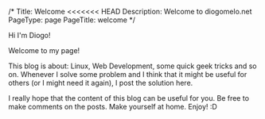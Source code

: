 /*
Title: Welcome
<<<<<<< HEAD
Description: Welcome to diogomelo.net 
PageType: page
PageTitle: welcome
*/

Hi I'm Diogo!

Welcome to my page!

This blog is about: Linux, Web Development, some quick geek tricks and so on. Whenever I solve some problem and I think that it might be useful for others (or I might need it again), I post the solution here.

I really hope that the content of this blog can be useful for you. Be free to make comments on the posts. Make yourself at home. Enjoy! :D


